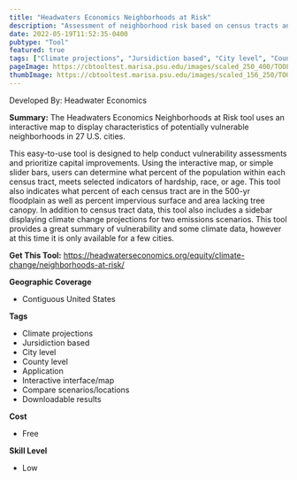 ```yaml
---
title: "Headwaters Economics Neighborhoods at Risk"
description: "Assessment of neighborhood risk based on census tracts and FEMA flood maps"
date: 2022-05-19T11:52:35-0400
pubtype: "Tool"
featured: true
tags: ["Climate projections", "Jursidiction based", "City level", "County level", "Application", "Interactive interface/map", "Compare scenarios/locations", "Downloadable results"]
pageImage: https://cbtooltest.marisa.psu.edu/images/scaled_250_400/TOOLID_23.0_ScreenCapture-1.png
thumbImage: https://cbtooltest.marisa.psu.edu/images/scaled_156_250/TOOLID_23.0_ScreenCapture-1.png
---
```

Developed By: Headwater Economics

**Summary:** The Headwaters Economics Neighborhoods at Risk tool uses an interactive map to display characteristics of potentially vulnerable neighborhoods in 27 U.S. cities. 

This easy-to-use tool is designed to help conduct vulnerability assessments and prioritize capital improvements. Using the interactive map, or simple slider bars, users can determine what percent of the population within each census tract, meets selected indicators of hardship, race, or age. This tool also indicates what percent of each census tract are in the 500-yr floodplain as well as percent impervious surface and area lacking tree canopy. In addition to census tract data, this tool also includes a sidebar displaying climate change projections for two emissions scenarios. This tool provides a great summary of vulnerability and some climate data, however at this time it is only available for a few cities. 

__**Get This Tool:**__ https://headwaterseconomics.org/equity/climate-change/neighborhoods-at-risk/

__**Geographic Coverage**__
- Contiguous United States

__**Tags**__
-  Climate projections
-  Jursidiction based
-  City level
-  County level
-  Application
-  Interactive interface/map
-  Compare scenarios/locations
-  Downloadable results

__**Cost**__
- Free

__**Skill Level**__
- Low
